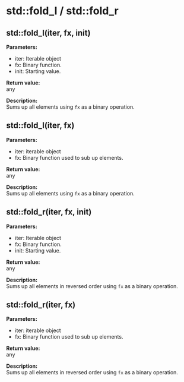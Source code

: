 # std::fold_l / std::fold_r

## std::fold_l(iter, fx, init)
**Parameters:**  
* iter: Iterable object
* fx: Binary function.
* init: Starting value.

**Return value:**  
any

**Description:**   
Sums up all elements using `fx` as a binary operation.

## std::fold_l(iter, fx)
**Parameters:**  
* iter: iterable object
* fx: Binary function used to sub up elements.

**Return value:**  
any

**Description:**   
Sums up all elements using `fx` as a binary operation.


## std::fold_r(iter, fx, init)
**Parameters:**  
* iter: Iterable object
* fx: Binary function.
* init: Starting value.

**Return value:**  
any

**Description:**   
Sums up all elements in reversed order using `fx` as a binary operation.

## std::fold_r(iter, fx)
**Parameters:**  
* iter: iterable object
* fx: Binary function used to sub up elements.

**Return value:**  
any

**Description:**   
Sums up all elements in reversed order using `fx` as a binary operation.